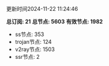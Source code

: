 更新时间2024-11-22 11:24:46

**总订阅: 21**
**总节点: 5603**
**有效节点: 1982**
- ss节点: 353
- trojan节点: 124
- v2ray节点: 1503
- ssr节点: 2

